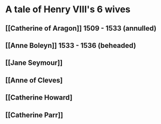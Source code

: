 # A tale of Henry VIII's 6 wives

## [[Catherine of Aragon]] 1509 - 1533 (annulled)

## [[Anne Boleyn]] 1533 - 1536 (beheaded)

## [[Jane Seymour]]

## [[Anne of Cleves]

## [[Catherine Howard]

## [[Catherine Parr]]
